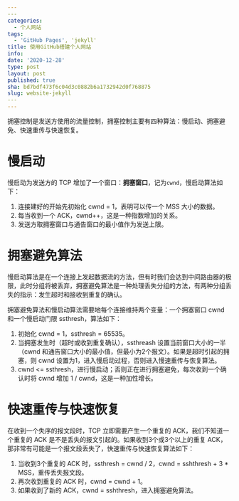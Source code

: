 ```yaml
---
​---
categories:
  - 个人网站
tags:
  - 'GitHub Pages', 'jekyll'
title: 使用GitHub搭建个人网站
info: 
date: '2020-12-28'
type: post
layout: post
published: true
sha: bd7bdf473f6c04d3c0882b6a1732942d0f768875
slug: website-jekyll
​---
---
```


拥塞控制是发送方使用的流量控制，拥塞控制主要有四种算法：慢启动、拥塞避免、快速重传与快速恢复。

<!--more-->

# 慢启动

慢启动为发送方的 TCP 增加了一个窗口：**拥塞窗口**，记为`cwnd`，慢启动算法如下：

  1. 连接建好的开始先初始化 cwnd = 1，表明可以传一个 MSS 大小的数据。
  2. 每当收到一个 ACK，cwnd++，这是一种指数增加的关系。
  3. 发送方取拥塞窗口与通告窗口的最小值作为发送上限。

#  拥塞避免算法

慢启动算法是在一个连接上发起数据流的方法，但有时我们会达到中间路由器的极限，此时分组将被丢弃，拥塞避免算法是一种处理丢失分组的方法，有两种分组丢失的指示：发生超时和接收到重复的确认。

拥塞避免算法和慢启动算法需要地每个连接维持两个变量：一个拥塞窗口 cwnd 和一个慢启动门限 ssthresh，算法如下：

  1. 初始化 cwnd = 1，ssthresh = 65535。
  2. 当拥塞发生时（超时或收到重复确认），ssthreash 设置当前窗口大小的一半（cwnd 和通告窗口大小的最小值，但最小为2个报文）。如果是超时引起的拥塞，则 cwnd 设置为1，进入慢启动过程，否则进入慢速重传与恢复算法。
  3. cwnd <= ssthresh，进行慢启动；否则正在进行拥塞避免，每次收到一个确认时将 cwnd 增加 1 / cwnd，这是一种加性增长。

# 快速重传与快速恢复

在收到一个失序的报文段时，TCP 立即需要产生一个重复的 ACK，我们不知道一个重复的 ACK 是不是丢失的报文引起的。如果收到3个或3个以上的重复 ACK，那非常有可能是一个报文段丢失了，快速重传与快速恢复算法如下：

  1. 当收到3个重复的 ACK 时，ssthresh = cwnd / 2，cwnd = sshthresh + 3 * MSS，重传丢失报文段。
  2. 再次收到重复的 ACK 时，cwnd = cwnd + 1。
  3. 如果收到了新的 ACK，cwnd = sshthresh，进入拥塞避免算法。